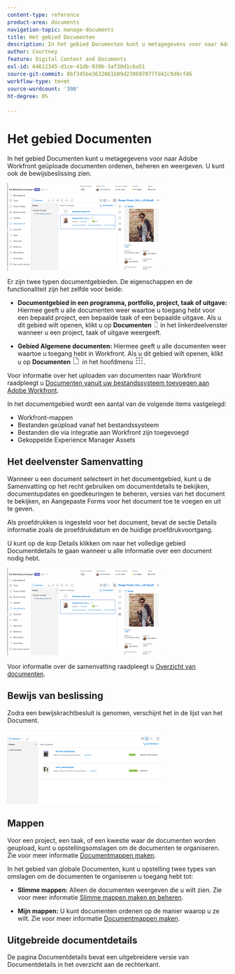 ```yaml
---
content-type: reference
product-area: documents
navigation-topic: manage-documents
title: Het gebied Documenten
description: In het gebied Documenten kunt u metagegevens voor naar Adobe Workfront geüploade documenten ordenen, beheren en weergeven. U kunt ook de bewijsbeslissing zien.
author: Courtney
feature: Digital Content and Documents
exl-id: 64612345-d1ce-41db-939b-3af30d1c6a51
source-git-commit: 8bf345be3632061b89d239697077fd42c9d9cfd6
workflow-type: tm+mt
source-wordcount: '398'
ht-degree: 0%

---
```


# Het gebied Documenten

In het gebied Documenten kunt u metagegevens voor naar Adobe Workfront geüploade documenten ordenen, beheren en weergeven. U kunt ook de bewijsbeslissing zien.

![](assets/documents-area-v2-350x199.png)

Er zijn twee typen documentgebieden. De eigenschappen en de functionaliteit zijn het zelfde voor beide:

* **Documentgebied in een programma, portfolio, project, taak of uitgave:** Hiermee geeft u alle documenten weer waartoe u toegang hebt voor een bepaald project, een bepaalde taak of een bepaalde uitgave. Als u dit gebied wilt openen, klikt u op **Documenten** ![](assets/document-icon-12x14.png) in het linkerdeelvenster wanneer u een project, taak of uitgave weergeeft.

* **Gebied Algemene documenten:** Hiermee geeft u alle documenten weer waartoe u toegang hebt in Workfront. Als u dit gebied wilt openen, klikt u op **Documenten** ![](assets/document-icon.png) in het hoofdmenu ![](assets/main-menu-icon.png).

Voor informatie over het uploaden van documenten naar Workfront raadpleegt u [Documenten vanuit uw bestandssysteem toevoegen aan Adobe Workfront](../../documents/adding-documents-to-workfront/add-documents-from-file-system.md).


In het documentgebied wordt een aantal van de volgende items vastgelegd:

* Workfront-mappen
* Bestanden geüpload vanaf het bestandssysteem
* Bestanden die via integratie aan Workfront zijn toegevoegd
* Gekoppelde Experience Manager Assets

## Het deelvenster Samenvatting

Wanneer u een document selecteert in het documentgebied, kunt u de Samenvatting op het recht gebruiken om documentdetails te bekijken, documentupdates en goedkeuringen te beheren, versies van het document te bekijken, en Aangepaste Forms voor het document toe te voegen en uit te geven.

Als proefdrukken is ingesteld voor het document, bevat de sectie Details informatie zoals de proefdrukdatum en de huidige proefdrukvoortgang.

U kunt op de kop Details klikken om naar het volledige gebied Documentdetails te gaan wanneer u alle informatie over een document nodig hebt.

![](assets/documents-area-v2-350x199.png)

Voor informatie over de samenvatting raadpleegt u [Overzicht van documenten](../../documents/managing-documents/summary-for-documents.md).

## Bewijs van beslissing

Zodra een bewijskrachtbesluit is genomen, verschijnt het in de lijst van het Document.

![](assets/proof-decision---doc-list-350x168.png)

## Mappen

Voor een project, een taak, of een kwestie waar de documenten worden geupload, kunt u opstellingsomslagen om de documenten te organiseren. Zie voor meer informatie [Documentmappen maken](../../documents/organizing-documents/create-documents-folder.md).

In het gebied van globale Documenten, kunt u opstelling twee types van omslagen om de documenten te organiseren u toegang hebt tot:

* **Slimme mappen:** Alleen de documenten weergeven die u wilt zien. Zie voor meer informatie [Slimme mappen maken en beheren](../../documents/organizing-documents/create-manage-smart-folders.md).

* **Mijn mappen:** U kunt documenten ordenen op de manier waarop u ze wilt. Zie voor meer informatie [Documentmappen maken](../../documents/organizing-documents/create-documents-folder.md).

## Uitgebreide documentdetails

De pagina Documentdetails bevat een uitgebreidere versie van Documentdetails in het overzicht aan de rechterkant.
